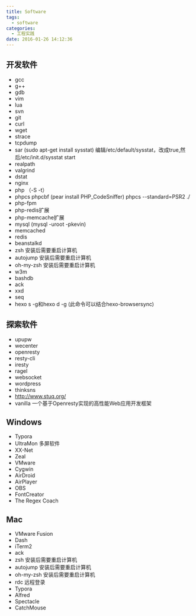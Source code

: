 ```yaml
---
title: Software 
tags:
  - software 
categories:
  - 工程实践 
date: 2016-01-26 14:12:36
---
```



## **开发软件**
- gcc
- g++
- gdb
- vim
- lua
- svn
- git
- curl
- wget
- strace
- tcpdump
- sar (sudo apt-get install sysstat) 编辑/etc/default/sysstat，改成true,然后/etc/init.d/sysstat start
- realpath
- valgrind
- dstat
- nginx
- php （-S -t）
- phpcs phpcbf (pear install PHP_CodeSniffer)  phpcs --standard=PSR2 ./
- php-fpm
- php-redis扩展
- php-memcache扩展
- mysql (mysql -uroot -pkevin)
- memcached
- redis
- beanstalkd
- zsh 安装后需要重启计算机
- autojump 安装后需要重启计算机
- oh-my-zsh 安装后需要重启计算机
- w3m
- bashdb
- ack
- xxd
- seq
- hexo s -g和hexo d -g (此命令可以结合hexo-browsersync)


## **探索软件**
- upupw
- wecenter
- openresty
- resty-cli
- iresty
- ragel
- websocket
- wordpress
- thinksns
- http://www.stuq.org/
- vanilla 一个基于Openresty实现的高性能Web应用开发框架

## **Windows**
- Typora
- UltraMon 多屏软件
- XX-Net
- Zeal
- VMware
- Cygwin
- AirDroid
- AirPlayer
- OBS
- FontCreator
- The Regex Coach

## **Mac**
- VMware Fusion
- Dash 
- iTerm2
- ack
- zsh 安装后需要重启计算机
- autojump 安装后需要重启计算机
- oh-my-zsh 安装后需要重启计算机
- rdc 远程登录
- Typora 
- Alfred 
- Spectacle
- CatchMouse
